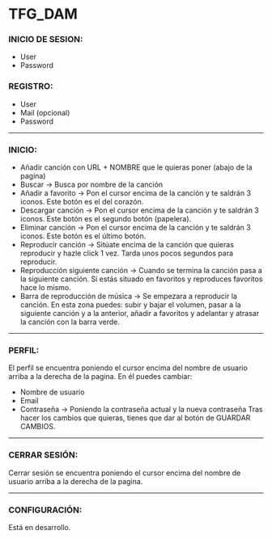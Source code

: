 # TFG_DAM

### INICIO DE SESION:
- User
- Password

### REGISTRO:
- User
- Mail (opcional)
- Password
_____________________________________________________________________________________________________________________________________

### INICIO:
- Añadir canción con URL + NOMBRE que le quieras poner (abajo de la pagina)
- Buscar -> Busca por nombre de la canción
- Añadir a favorito -> Pon el cursor encima de la canción y te saldrán 3 iconos. Este botón es el del corazón.
- Descargar canción -> Pon el cursor encima de la canción y te saldrán 3 iconos. Este botón es el segundo botón (papelera).
- Eliminar canción ->  Pon el cursor encima de la canción y te saldrán 3 iconos. Este botón es el último botón.
- Reproducir canción -> Sitúate encima de la canción que quieras reproducir y hazle click 1 vez. Tarda unos pocos segundos para reproducir.
- Reproducción siguiente canción -> Cuando se termina la canción pasa a la siguiente canción. Si estás situado en favoritos y reproduces favoritos hace lo mismo.
- Barra de reproducción de música -> Se empezara a reproducir la canción. En esta zona puedes: subir y bajar el volumen, pasar a la siguiente canción y a la anterior, añadir a favoritos y adelantar y atrasar la canción con la barra verde.
______________________________________________________________________________________________________________________________________

### PERFIL:
El perfil se encuentra poniendo el cursor encima del nombre de usuario arriba a la derecha de la pagina.
En él puedes cambiar:
- Nombre de usuario
- Email
- Contraseña -> Poniendo la contraseña actual y la nueva contraseña
Tras hacer los cambios que quieras, tienes que dar al botón de GUARDAR CAMBIOS.

_______________________________________________________________________________________________________________________________________

### CERRAR SESIÓN:
Cerrar sesión se encuentra poniendo el cursor encima del nombre de usuario arriba a la derecha de la pagina.

_______________________________________________________________________________________________________________________________________

### CONFIGURACIÓN:
Está en desarrollo.
